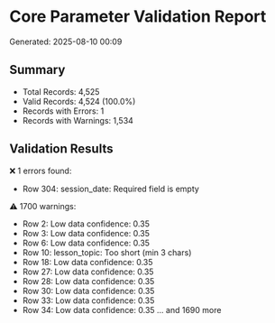 
# Core Parameter Validation Report
Generated: 2025-08-10 00:09

## Summary
- Total Records: 4,525
- Valid Records: 4,524 (100.0%)
- Records with Errors: 1
- Records with Warnings: 1,534

## Validation Results
❌ 1 errors found:
  - Row 304: session_date: Required field is empty

⚠️ 1700 warnings:
  - Row 2: Low data confidence: 0.35
  - Row 3: Low data confidence: 0.35
  - Row 6: Low data confidence: 0.35
  - Row 10: lesson_topic: Too short (min 3 chars)
  - Row 18: Low data confidence: 0.35
  - Row 27: Low data confidence: 0.35
  - Row 28: Low data confidence: 0.35
  - Row 30: Low data confidence: 0.35
  - Row 33: Low data confidence: 0.35
  - Row 34: Low data confidence: 0.35
  ... and 1690 more
